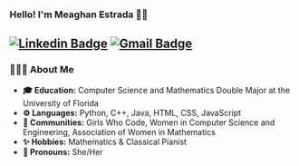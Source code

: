 ### Hello! I'm Meaghan Estrada 👋🏾 

[![Linkedin Badge](https://img.shields.io/badge/-Meaghan_Estrada-blue?style=flat-square&logo=Linkedin&logoColor=white&link=https://www.linkedin.com/in/meaghanestrada//)](https://www.linkedin.com/in/meaghanestrada/) [![Gmail Badge](https://img.shields.io/badge/-emeg628@gmail.com-c14438?style=flat-square&logo=Gmail&logoColor=white&link=mailto:emeg628@gmail.com@gmail.com)](mailto:emeg628@gmail.com)
---------------------------------------------------------------------------------------------------------------------------------------------------------------------------------
### 👩🏾‍💻 About Me

-  **🎓 Education:** Computer Science and Mathematics Double Major at the University of Florida	
-  **⚙️ Languages:** Python, C++, Java, HTML, CSS, JavaScript
-  **👯 Communities:** Girls Who Code, Women in Computer Science and Engineering, Association of Women in Mathematics
-  **✨ Hobbies:** Mathematics & Classical Pianist
-  **💜 Pronouns:** She/Her



